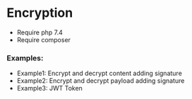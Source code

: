 # Encryption

- Require php 7.4
- Require composer

### Examples:

- Example1: Encrypt and decrypt content adding signature
- Example2: Encrypt and decrypt payload adding signature
- Example3: JWT Token
